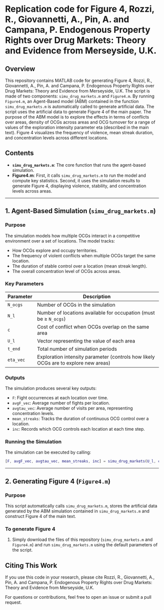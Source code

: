 # Replication code for Figure 4, Rozzi, R., Giovannetti, A., Pin, A. and Campana, P. Endogenous Property Rights over Drug Markets: Theory and Evidence from Merseyside, U.K.

## Overview
This repository contains MATLAB code for generating Figure 4, Rozzi, R., Giovannetti, A., Pin, A. and Campana, P. Endogenous Property Rights over Drug Markets: Theory and Evidence from Merseyside, U.K. The script is made of two components: `simu_drug_markets.m` and `Figure4.m`. By running `Figure4.m`, an Agent-Based model (ABM) contained in the function  `simu_drug_markets.m` is automatically called to generate artificial data. The script uses the artificial data to generate Figure 4 of the main paper. The purpose of the ABM model is to explore the effects in terms of conflicts over areas, density of OCGs across areas and OCG turnover for a range of values of the exploration intensity parameter eta (described in the main text). Figure 4 visualizes the frequency of violence, mean streak duration, and concentration levels across different locations.

## Contents
- **`simu_drug_markets.m`**: The core function that runs the agent-based simulation. 
- **Figure4.m**: First, it calls `simu_drug_markets.m` to run the model and compute key statistics. Second, it uses the simulation results to generate Figure 4, displaying violence, stability, and concentration levels across areas.

---

## 1. Agent-Based Simulation (`simu_drug_markets.m`)
### **Purpose**
The simulation models how multiple OCGs interact in a competitive environment over a set of locations. The model tracks:
- How OCGs explore and occupy territories.
- The frequency of violent conflicts when multiple OCGs target the same location.
- The duration of stable control over a location (mean streak length).
- The overall concentration level of OCGs across areas.

### **Key Parameters**
| Parameter        | Description |
|-----------------|-------------|
| `N_ocgs`       | Number of OCGs in the simulation |
| `N_l`          | Number of locations available for occupation (must be ≥ `N_ocgs`) |
| `c`            | Cost of conflict when OCGs overlap on the same area |
| `U_l`          | Vector representing the value of each area |
| `t_end`        | Total number of simulation periods |
| `eta_vec`      | Exploration intensity parameter (controls how likely OCGs are to explore new areas) |

### **Outputs**
The simulation produces several key outputs:
- `F`: Fight occurrences at each location over time.
- `avgF_vec`: Average number of fights per location.
- `avgtau_vec`: Average number of visits per area, representing concentration levels.
- `mean_streaks`: Tracks the duration of continuous OCG control over a location.
- `inc`: Records which OCG controls each location at each time step.

### **Running the Simulation**
The simulation can be executed by calling:
```matlab
[F, avgF_vec, avgtau_vec, mean_streaks, inc] = simu_drug_markets(U_l, c, t_end, eta_vec, N_ocgs, N_l);
```

---

## 2. Generating Figure 4 (`Figure4.m`)
### **Purpose**
This script automatically calls `simu_drug_markets.m`, stores the artificial data generated by the ABM simulation contained in `simu_drug_markets.m` and construct Figure 4 of the main text.
 
### **To generate Figure 4**
1. Simply download the files of this repository (`simu_drug_markets.m` and `Figure4.m`)  and run `simu_drug_markets.m` using the default parameters of the script.
  

## **Citing This Work**
If you use this code in your research, please cite Rozzi, R., Giovannetti, A., Pin, A. and Campana, P. Endogenous Property Rights over Drug Markets: Theory and Evidence from Merseyside, U.K.

For questions or contributions, feel free to open an issue or submit a pull request.
